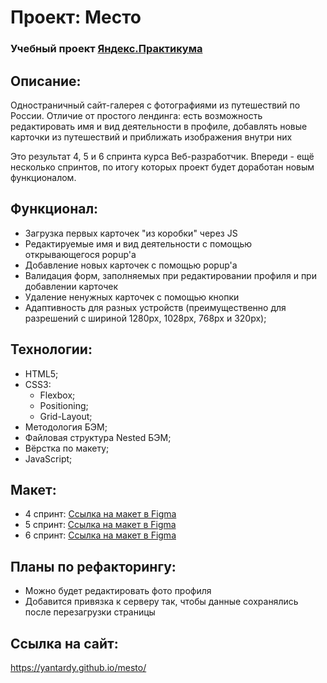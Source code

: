 # Проект: Место
### Учебный проект [Яндекс.Практикума](https://practicum.yandex.ru/web/)

## Описание:
Одностраничный сайт-галерея с фотографиями из путешествий по России. Отличие от простого лендинга: есть возможность редактировать имя и вид деятельности в профиле, добавлять новые карточки из путешествий и приближать изображения внутри них

Это результат 4, 5 и 6 спринта курса Веб-разработчик. Впереди - ещё несколько спринтов, по итогу которых проект будет доработан новым функционалом.

## Функционал:
- Загрузка первых карточек "из коробки" через JS
- Редактируемые имя и вид деятельности с помощью открывающегося popup'а
- Добавление новых карточек с помощью popup'а
- Валидация форм, заполняемых при редактировании профиля и при добавлении карточек
- Удаление ненужных карточек с помощью кнопки
- Адаптивность для разных устройств (преимущественно для разрешений с шириной 1280px, 1028px, 768px и 320px);

## Технологии:
- HTML5;
- CSS3:
  - Flexbox;
  - Positioning;
  - Grid-Layout;
- Методология БЭМ;
- Файловая структура Nested БЭМ;
- Вёрстка по макету;
- JavaScript;

## Макет:
- 4 спринт: [Ссылка на макет в Figma](https://www.figma.com/file/2cn9N9jSkmxD84oJik7xL7/JavaScript.-Sprint-4?node-id=0%3A1)
- 5 спринт: [Ссылка на макет в Figma](https://www.figma.com/file/bjyvbKKJN2naO0ucURl2Z0/JavaScript.-Sprint-5?node-id=0%3A1)
- 6 спринт: [Ссылка на макет в Figma](https://www.figma.com/file/kRVLKwYG3d1HGLvh7JFWRT/JavaScript.-Sprint-6?node-id=0%3A1)

## Планы по рефакторингу:
- Можно будет редактировать фото профиля
- Добавится привязка к серверу так, чтобы данные сохранялись после перезагрузки страницы

## Ссылка на сайт:
https://yantardy.github.io/mesto/